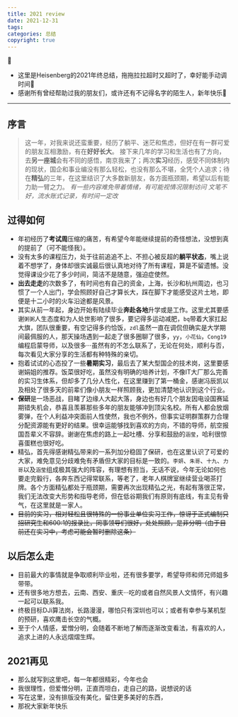 ```yaml
---
title: 2021 review
date: 2021-12-31
tags: 
categories: 总结
copyright: true
---
```


:pushpin:

- 这里是Heisenberg的2021年终总结，拖拖拉拉超时又超时了，幸好能手动调时间:dash:
- 感谢所有曾经帮助过我的朋友们，或许还有不记得名字的陌生人，新年快乐:tiger2:
<!--more-->

----------

## 序言 ##

> 这一年，对我来说还蛮重要，经历了躺平、迷茫和焦虑，但好在有一群可爱的朋友互相激励，有在**好好长大**。
> 接下来几年的学习和生活也有了方向，去**另一座城**会有不同的感悟，南京我来了；两次**实习**经历，感受不同体制内的现状，国企和事业编没有那么轻松，也没有那么不堪，全凭个人追求；待在**精弘**的三年，在这里结识了大多数新朋友，各方面瓶颈期，希望以后有能力助一臂之力。
> *有一些内容难免带着情绪，有可能视情况限制访问*
> *文笔不好，流水账式记录，有时间一定改*

## 过得如何 ##

- 年初经历了**考试周**压缩的痛苦，有希望今年能继续提前的奇怪想法，没想到真的提前了（可不能怪我）。
- 没有太多的课程压力，处于往前追追不上、不担心被反超的**躺平状态**，嘴上说着不想学了，身体却很实诚最后很认真地对待了所有课程，算是不留遗憾。没觉得课设少花了多少时间，简洁不是随意，强迫症使然。
- **出去走走**的次数多了，有时间也有自己的资金，上海，长沙和杭州周边，也习惯了一个人出门，学会照顾好自己才算长大，踩在脚下才能感受这片土地，即便是十二小时的火车沿途都是风景。
- 其实从前一年起，身边开始有陆续毕业**奔赴各地**升学或是工作。这里尤其要感谢`粥粥`人生态度和为人处世影响了很多，要记得多运动减肥，`bq`带着大家扛起大旗，团队很重要，有空记得多约恰饭，`zdl`虽然一直在调侃但确实是大学期间最佩服的人，那天操场遇到一起走了很多圈聊了很多，`yy`，`小花仙`，`Cong19`编程启蒙导师，以及很多···虽然有的不怎么联系了，无论在何处，顺利与否，每次看见大家分享的生活都有种特殊的亲切。
- 抱着试试的心态投了一些**暑期实习**，最后去了某大型国企的技术岗，这里要感谢娟姐的推荐。饭菜很好吃，虽然没有明确的培养计划，不像IT大厂那么完善的实习生体系，但却多了几分人性化，在这里赚到了第一桶金，感谢冯辰凯以及相处了很多天的前辈们像小朋友一样照顾我，更加清楚地认识到这个行业。
- **保研**是一场恶战，目睹了边缘人大起大落，身边也有好几个朋友因电设国赛延期错失机会，恭喜且羡慕那些多年的朋友能够冲到顶尖名校。所有人都会放烟雾弹，在个人利益冲突面前人性使然，我也不例外，但事实证明群策群力合理分配资源能有更好的结果。很幸运能够找到喜欢的方向，不错的导师，航空报国吾辈义不容辞。谢谢在焦虑的路上一起吐槽、分享和鼓励的`涵莹`，哈利很惊喜蛋糕也很好吃。
- 精弘，首先得感谢精弘带来的一系列加分稳固了保研，也在这里认识了可爱的大家，难免意见分歧难免有矛盾但大家的目标是一致的。`李妍`、`朱哥`、`十九`、`力哥`以及`涵莹`组成极其强大的阵容，有理想有担当，无话不说，今年无论如何也要走完毅行，各奔东西记得常联系，等老了，老年人棋牌室继续营业喝茶打牌。各个方面精弘都处于瓶颈期，需要再次出现精弘之光，有起有落很正常，我们无法改变大形势和指导老师，但在低谷期我们有原则有底线，有主见有骨气，在这里就是一家人。
- ~~目前的实习，相对轻松且很特殊的一份事业单位实习工作，惊讶于正式编制只招研究生和600:1的报录比，同事领导们很好，处处照顾，是非分明（由于目前还在实习中，考虑可能会暂时删除这条）~~

## 以后怎么走 ##

- 目前最大的事情就是争取顺利毕业啦，还有很多要学，希望导师和师兄师姐多带带。
- 还有很多地方想去，云南、西安、重庆···吃的或者自然风景人文情怀，有兴趣一起可以联系我。
- 终极目标DJi算法岗，长路漫漫，哪怕只有深圳也可以；或者有幸参与某机型的预研，喜欢鹰击长空的气概。
- 至于个人情感，爱憎分明，会随着不断地了解而逐渐改变看法，有喜欢的人，追求上进的人永远熠熠生辉。

## 2021再见 ##

- 那么就写到这里吧，每一年都很精彩，今年也会
- 我很理性，但爱憎分明，正直而坦白，走自己的路，说想说的话
- 写在这里，没有排版没有美化，留住更多美好的东西，
- 那祝大家新年快乐

